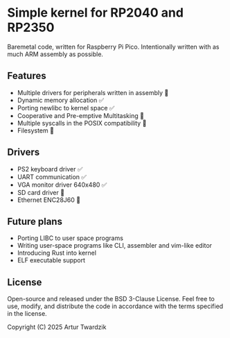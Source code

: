 # Simple kernel for RP2040 and RP2350

Baremetal code, written for Raspberry Pi Pico. Intentionally written with as much ARM assembly as possible.

## Features
 - Multiple drivers for peripherals written in assembly 🚧
 - Dynamic memory allocation ✅
 - Porting newlibc to kernel space ✅
 - Cooperative and Pre-emptive Multitasking 🚧
 - Multiple syscalls in the POSIX compatibility 🚧
 - Filesystem 🚧

## Drivers
 - PS2 keyboard driver ✅
 - UART communication ✅
 - VGA monitor driver 640x480 ✅
 - SD card driver 🚧 
 - Ethernet ENC28J60 🚧

## Future plans
- Porting LIBC to user space programs
- Writing user-space programs like CLI, assembler and vim-like editor
- Introducing Rust into kernel
- ELF executable support

## License
Open-source and released under the BSD 3-Clause License. Feel free to use, modify, and distribute the code in accordance with the terms specified in the license.

Copyright (C) 2025 Artur Twardzik
